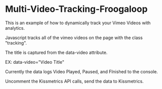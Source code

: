# Multi-Video-Tracking-Froogaloop

This is an example of how to dynamically track your Vimeo Videos with analytics.

Javascript tracks all of the vimeo videos on the page with the class "tracking".

The title is captured from the data-video attribute.

EX: data-video="Video Title"


Currently the data logs Video Played, Paused, and FInished to the console.

Uncomment the Kissmetrics API calls, send the data to Kissmetrics.
